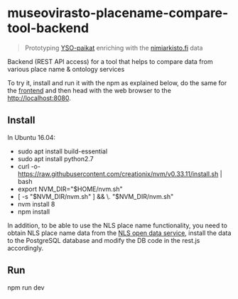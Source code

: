 # museovirasto-placename-compare-tool-backend

> Prototyping <a href="http://finto.fi/yso-paikat/fi/">YSO-paikat</a> enriching with the <a href="https://nimiarkisto.fi/">nimiarkisto.fi</a> data

Backend (REST API access) for a tool that helps to compare data from various place name &amp; ontology services

To try it, install and run it with the npm as explained below, do the same for the <a href="https://github.com/GispoCoding/museovirasto-placename-compare-tool-ui">frontend</a> and then head with the web browser to the <a href="http://localhost:8080">http://localhost:8080</a>.

## Install

In Ubuntu 16.04:
- sudo apt install build-essential
- sudo apt install python2.7 
- curl -o- https://raw.githubusercontent.com/creationix/nvm/v0.33.11/install.sh | bash
- export NVM_DIR="$HOME/nvm.sh"
- [ -s "$NVM_DIR/nvm.sh" ] && \. "$NVM_DIR/nvm.sh"
- nvm install 8
- npm install

In addition, to be able to use the NLS place name functionality, you need to obtain NLS place name data from the [NLS open data service](https://www.maanmittauslaitos.fi/en/e-services/open-data-file-download-service), install the data to the PostgreSQL database and modify the DB code in the rest.js accordingly.

## Run

npm run dev

